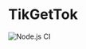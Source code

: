 # TikGetTok

![Node.js CI](https://github.com/PoloLacoste/TikGetTok/workflows/Node.js%20CI/badge.svg)
